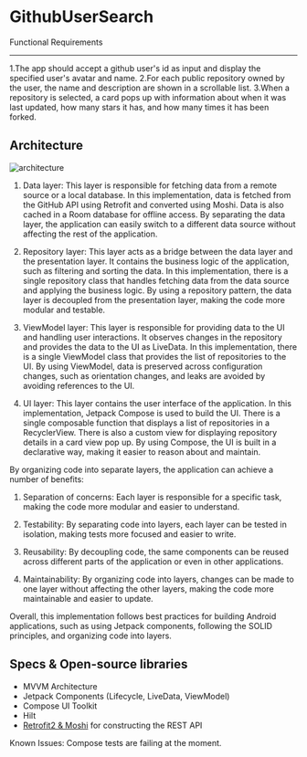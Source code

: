 # GithubUserSearch
Functional Requirements
_______________________
1.The app should accept a github user's id as input and display the specified user's avatar and name.
2.For each public repository owned by the user, the name and description are shown in a scrollable list.
3.When a repository is selected, a card pops up with information about when it was last updated, how many stars it has, and how many times it has  been forked.

## Architecture

![architecture](https://developer.android.com/topic/libraries/architecture/images/final-architecture.png)
1. Data layer: This layer is responsible for fetching data from a remote source or a local database. In this implementation, data is fetched from the GitHub API using Retrofit and converted using Moshi. Data is also cached in a Room database for offline access. By separating the data layer, the application can easily switch to a different data source without affecting the rest of the application.

2. Repository layer: This layer acts as a bridge between the data layer and the presentation layer. It contains the business logic of the application, such as filtering and sorting the data. In this implementation, there is a single repository class that handles fetching data from the data source and applying the business logic. By using a repository pattern, the data layer is decoupled from the presentation layer, making the code more modular and testable.

3. ViewModel layer: This layer is responsible for providing data to the UI and handling user interactions. It observes changes in the repository and provides the data to the UI as LiveData. In this implementation, there is a single ViewModel class that provides the list of repositories to the UI. By using ViewModel, data is preserved across configuration changes, such as orientation changes, and leaks are avoided by avoiding references to the UI.

4. UI layer: This layer contains the user interface of the application. In this implementation, Jetpack Compose is used to build the UI. There is a single composable function that displays a list of repositories in a RecyclerView. There is also a custom view for displaying repository details in a card view pop up. By using Compose, the UI is built in a declarative way, making it easier to reason about and maintain.

By organizing code into separate layers, the application can achieve a number of benefits:

1. Separation of concerns: Each layer is responsible for a specific task, making the code more modular and easier to understand.

2. Testability: By separating code into layers, each layer can be tested in isolation, making tests more focused and easier to write.

3. Reusability: By decoupling code, the same components can be reused across different parts of the application or even in other applications.

4. Maintainability: By organizing code into layers, changes can be made to one layer without affecting the other layers, making the code more maintainable and easier to update.

Overall, this implementation follows best practices for building Android applications, such as using Jetpack components, following the SOLID principles, and organizing code into layers.

## Specs & Open-source libraries
- MVVM Architecture
- Jetpack Components (Lifecycle, LiveData, ViewModel)
- Compose UI Toolkit
- Hilt
- [Retrofit2 & Moshi](https://github.com/square/retrofit) for constructing the REST API

Known Issues: Compose tests are failing at the moment.


